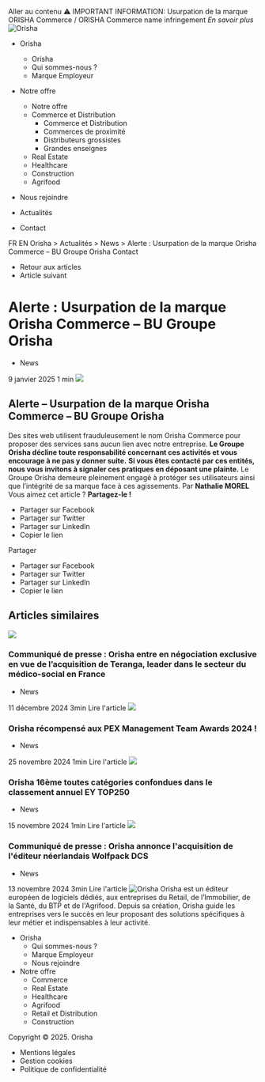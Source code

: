 Aller au contenu 
⚠️ IMPORTANT INFORMATION: Usurpation de la marque ORISHA Commerce / ORISHA Commerce name infringement _En savoir plus_
![Orisha](https://www.orisha.com/app/uploads/2023/10/cropped-ORISHA_LOGOTYPE_GROUPE_SIGNATURE_EXECUTE_NEGATIF_RVB.png)
  * Orisha 
    * Orisha 
    * Qui sommes-nous ?
    * Marque Employeur
  * Notre offre 
    * Notre offre 
    * Commerce et Distribution 
      * Commerce et Distribution 
      * Commerces de proximité
      * Distributeurs grossistes
      * Grandes enseignes
    * Real Estate
    * Healthcare
    * Construction
    * Agrifood
  * Nous rejoindre
  * Actualités


  * Contact 


FR EN
Orisha > Actualités > News > Alerte : Usurpation de la marque Orisha Commerce – BU Groupe Orisha
Contact
  * Retour aux articles
  * Article suivant


#  Alerte : Usurpation de la marque Orisha Commerce – BU Groupe Orisha 
  * News


9 janvier 2025 
1 min
![](https://www.orisha.com/app/uploads/2025/01/usurpationeng.png.webp)
## Alerte – Usurpation de la marque Orisha Commerce – BU Groupe Orisha
Des sites web utilisent frauduleusement le nom Orisha Commerce pour proposer des services sans aucun lien avec notre entreprise.
**Le Groupe Orisha décline toute responsabilité concernant ces activités et vous encourage à ne pas y donner suite.**
**Si vous êtes contacté par ces entités, nous vous invitons à signaler ces pratiques en déposant une plainte.**
Le Groupe Orisha demeure pleinement engagé à protéger ses utilisateurs ainsi que l’intégrité de sa marque face à ces agissements.
Par **Nathalie MOREL**
Vous aimez cet article ? **Partagez-le !**
  * Partager sur Facebook
  * Partager sur Twitter
  * Partager sur LinkedIn
  * Copier le lien


Partager
  * Partager sur Facebook
  * Partager sur Twitter
  * Partager sur LinkedIn
  * Copier le lien


## Articles similaires
![](https://www.orisha.com/app/uploads/2024/12/TerAnga-110x110.png.webp)
### Communiqué de presse : Orisha entre en négociation exclusive en vue de l’acquisition de Teranga, leader dans le secteur du médico-social en France 
  * News


11 décembre 2024 
3min
Lire l'article
![](https://www.orisha.com/app/uploads/2024/11/pexaward2-110x110.png.webp)
### Orisha récompensé aux PEX Management Team Awards 2024 ! 
  * News


25 novembre 2024 
1min
Lire l'article
![](https://www.orisha.com/app/uploads/2023/11/eytestscreen.png)
### Orisha 16ème toutes catégories confondues dans le classement annuel EY TOP250 
  * News


15 novembre 2024 
1min
Lire l'article
![](https://www.orisha.com/app/uploads/2024/11/wolfpack-110x110.jpg)
### Communiqué de presse : Orisha annonce l'acquisition de l'éditeur néerlandais Wolfpack DCS
  * News


13 novembre 2024 
3min
Lire l'article
![Orisha](https://www.orisha.com/app/uploads/2023/10/cropped-ORISHA_LOGOTYPE_GROUPE_SIGNATURE_EXECUTE_NEGATIF_RVB.png)
Orisha est un éditeur européen de logiciels dédiés, aux entreprises du Retail, de l’Immobilier, de la Santé, du BTP et de l'Agrifood. Depuis sa création, Orisha guide les entreprises vers le succès en leur proposant des solutions spécifiques à leur métier et indispensables à leur activité. 
  * Orisha 
    * Qui sommes-nous ? 
    * Marque Employeur 
    * Nous rejoindre 
  * Notre offre 
    * Commerce 
    * Real Estate 
    * Healthcare 
    * Agrifood 
    * Retail et Distribution 
    * Construction 


Copyright © 2025. Orisha
  * Mentions légales 
  * Gestion cookies 
  * Politique de confidentialité 


